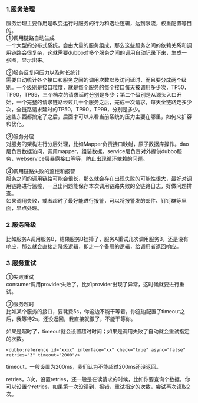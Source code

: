 ### 1.服务治理    
服务治理主要作用是改变运行时服务的行为和选址逻辑，达到限流，权重配置等目的。    
①调用链路自动生成     
一个大型的分布式系统，会由大量的服务组成，那么这些服务之间的依赖关系和调用链路会很复杂，这就需要dubbo对多个服务之间的调用自动记录下来，生成一张图，显示出来。    

②服务反复问压力以及时长统计      
需要自动统计各个接口和服务之间的调用次数以及访问延时，而且要分成两个级别。一个级别是接口粒度，就是每个服务的每个接口每天被调用多少次，TP50，TP90，TP99，三个档次的请求延时分别是多少；第二个级别是从源头入口开始，一个完整的请求链路经过几十个服务之后，完成一次请求，每天全链路走多少次，全链路请求延时的TP50，TP90，TP99，分别是多少。      
这些东西都搞定了之后，后面才可以来看当前系统的压力主要在哪里，如何来扩容和优化。    

③服务分层     
对服务的架构进行分层处理，比如Mapper负责接口映射，原子数据库操作。dao层负责数据访问，调用mapper，组装数据。service层负责对外提供dubbo服务，webservice层暴露接口等等，防止出现循环依赖的问题。     


④调用链路失败的监控和报警       
服务之间的调用链路可能会很长，那么就会存在出现失败的可能性很大，最好对调用链路进行监控，一旦出问题能保存本次调用链路失败的全链路日志，好做问题排查。     
如果调用失败，或者超时了最好能进行报警，可以将报警发的邮件、钉钉群等里面，早点处理。        

### 2.服务降级    
比如服务A调用服务B，结果服务B挂掉了，服务A重试几次调用服务B，还是没有响应，那么就会直接走降级逻辑，即走一个备用的逻辑，给调用者返回响应。     

### 3.服务重试
①失败重试      
consumer调用provider失败了，比如provider出现了异常，这时候就要进行重试。     

②服务超时     
比如某个服务的接口，要耗费5s，你这边不能干等着，你这边配置了timeout之后，我等待2s，还没返回，我直接就撤了，不能干等你。

如果是超时了，timeout就会设置超时时间；如果是调用失败了自动就会重试指定的次数。    

```
<dubbo:reference id="xxxx" interface="xx" check="true" async="false" retries="3" timeout="2000"/>
```
  timeout，一般设置为200ms，我们认为不能超过200ms还没返回。

retries，3次，设置retries，还一般是在读请求的时候，比如你要查询个数据，你可以设置个retries，如果第一次没读到，报错，重试指定的次数，尝试再次读取2次。